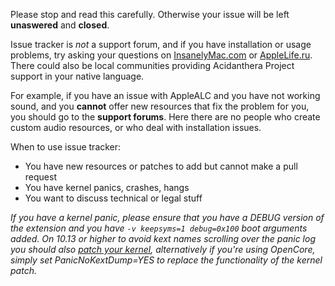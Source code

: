 Please stop and read this carefully. Otherwise your issue will be left **unaswered** and **closed**.

Issue tracker is _not_ a support forum, and if you have installation or usage problems, try asking your questions on [InsanelyMac.com](https://www.insanelymac.com/forum/73-developers-corner/) or [AppleLife.ru](https://applelife.ru/forums/xakintosh.67/). There could also be local communities providing Acidanthera Project support in your native language.

For example, if you have an issue with AppleALC and you have not working sound, and you **cannot** offer new resources that fix the problem for you, you should go to the **support forums**. Here there are no people who create custom audio resources, or who deal with installation issues.

When to use issue tracker:
* You have new resources or patches to add but cannot make a pull request
* You have kernel panics, crashes, hangs
* You want to discuss technical or legal stuff

_If you have a kernel panic, please ensure that you have a DEBUG version of the extension and you have `-v keepsyms=1 debug=0x100` boot arguments added. On 10.13 or higher to avoid kext names scrolling over the panic log you should also [patch your kernel](https://applelife.ru/posts/686953), alternatively if you're using OpenCore, simply set PanicNoKextDump=YES to replace the functionality of the kernel patch._
